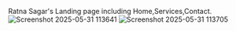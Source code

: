 Ratna Sagar's Landing page including Home,Services,Contact.
![Screenshot 2025-05-31 113641](https://github.com/user-attachments/assets/03a0d2c1-a652-4e75-9be4-d0f3ef5fd32a)
![Screenshot 2025-05-31 113705](https://github.com/user-attachments/assets/5d25a05c-3e05-448b-aed6-9a553b0c3354)
